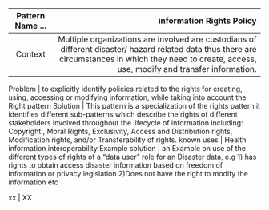 
Pattern Name ... | information Rights Policy
:------:|-------------------:
Context|Multiple organizations are involved are custodians of different disaster/ hazard related data thus there are circumstances in which they need to create, access, use, modify and transfer information.

Problem  | to explicitly identify policies related to the rights for creating, using, accessing or modifying information, while
taking into account the Right pattern
Solution | This pattern is a specialization of the rights pattern  it identifies different sub-patterns which describe the rights
of different stakeholders involved throughout the lifecycle of information  including:  Copyright , Moral Rights,  Exclusivity, Access and Distribution rights, Modification rights, and/or  Transferability of rights.
known uses | Health  information interoperability
Example solution | an Example on use of the different types of rights of a “data user” role for an Disaster data, e.g 1) has rights to obtain access disaster information based on freedom of information or privacy legislation 2)Does not have the right to modify the information etc

xx  | XX

